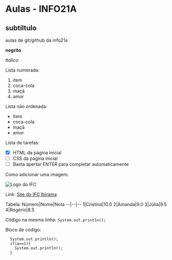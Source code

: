 # Aulas - INFO21A
## subtíltulo
aulas de git/github da info21a

**negrito**

*Itálico*

Lista numerada:
1. ítem
2. coca-cola
3. maçã
4. amor

Lista não ordenada:
* ítem
* coca-cola
* maçã
* amor

Lista de tarefas:
- [x] HTML da página inicial
- [ ] CSS da página inicial
- [ ] Basta apertar ENTER para completar automaticamente

Como adicionar uma imagem:

![Logo do IFC](https://cecom.ifc.edu.br/wp-content/uploads/sites/10/2022/10/Logo_IFC_horizontal.png)

Link: [Site do IFC Ibirama](https://ibirama.ifc.edu.br/)

Tabela:
Número|Nome|Nota
--|--|--
1|Cristina|10.0
2|Amanda|9.0
3|Júlia|9.5
4|Rogério|8.5

Código na mesma linha: `System.out.println();`

Bloco de código:

```
  System.out.println();
  if(a==1){
    System.out.println();
  }
```

